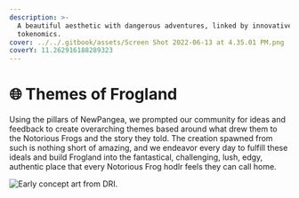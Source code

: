 ```yaml
---
description: >-
  A beautiful aesthetic with dangerous adventures, linked by innovative tech and
  tokenomics.
cover: ../../.gitbook/assets/Screen Shot 2022-06-13 at 4.35.01 PM.png
coverY: 11.262916188289323
---
```


# 🌐 Themes of Frogland

Using the pillars of NewPangea, we prompted our community for ideas and feedback to create overarching themes based around what drew them to the Notorious Frogs and the story they told. The creation spawned from such is nothing short of amazing, and we endeavor every day to fulfill these ideals and build Frogland into the fantastical, challenging, lush, edgy, authentic place that every Notorious Frog hodlr feels they can call home.

![Early concept art from DRI.](../../.gitbook/assets/rain\_mock\_up-latest.jpg)
